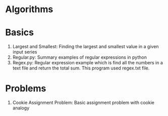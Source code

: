 # Algorithms



# Basics
1. Largest and Smallest: Finding the largest and smallest value in a given input series
2. Regular.py: Summary examples of regular expressions in python
3. Regex.py: Regular expression example which is find all the numbers in a text file and return the total sum. This program used regex.txt file. 


# Problems
1. Cookie Assignment Problem: Basic assignment problem with cookie analogy

